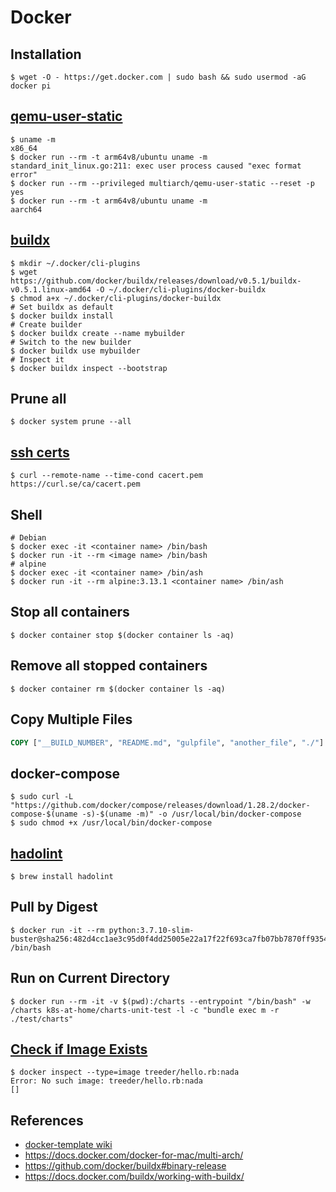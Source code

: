 # Docker

## Installation

```shell
$ wget -O - https://get.docker.com | sudo bash && sudo usermod -aG docker pi
```

## [qemu-user-static](https://github.com/multiarch/qemu-user-static)

```shell
$ uname -m
x86_64
$ docker run --rm -t arm64v8/ubuntu uname -m
standard_init_linux.go:211: exec user process caused "exec format error"
$ docker run --rm --privileged multiarch/qemu-user-static --reset -p yes
$ docker run --rm -t arm64v8/ubuntu uname -m
aarch64
```

## [buildx](https://github.com/docker/buildx#binary-release)

```shell
$ mkdir ~/.docker/cli-plugins
$ wget https://github.com/docker/buildx/releases/download/v0.5.1/buildx-v0.5.1.linux-amd64 -O ~/.docker/cli-plugins/docker-buildx
$ chmod a+x ~/.docker/cli-plugins/docker-buildx
# Set buildx as default
$ docker buildx install
# Create builder
$ docker buildx create --name mybuilder
# Switch to the new builder
$ docker buildx use mybuilder
# Inspect it
$ docker buildx inspect --bootstrap
```

## Prune all

```shell
$ docker system prune --all
```


## [ssh certs](https://curl.se/docs/caextract.html)
```shell
$ curl --remote-name --time-cond cacert.pem https://curl.se/ca/cacert.pem
```

## Shell

```shell
# Debian
$ docker exec -it <container name> /bin/bash
$ docker run -it --rm <image name> /bin/bash
# alpine
$ docker exec -it <container name> /bin/ash
$ docker run -it --rm alpine:3.13.1 <container name> /bin/ash
```

## Stop all containers

```shell
$ docker container stop $(docker container ls -aq)
```

## Remove all stopped containers

```shell
$ docker container rm $(docker container ls -aq)
```

## Copy Multiple Files

```dockerfile
COPY ["__BUILD_NUMBER", "README.md", "gulpfile", "another_file", "./"]
```

## docker-compose

```script
$ sudo curl -L "https://github.com/docker/compose/releases/download/1.28.2/docker-compose-$(uname -s)-$(uname -m)" -o /usr/local/bin/docker-compose
$ sudo chmod +x /usr/local/bin/docker-compose
```

## [hadolint](https://github.com/hadolint/hadolint)

```shell
$ brew install hadolint
```
## Pull by Digest

```shell
$ docker run -it --rm python:3.7.10-slim-buster@sha256:482d4cc1ae3c95d0f4dd25005e22a17f22f693ca7fb07bb7870ff9354844f738 /bin/bash
```

## Run on Current Directory

```shell
$ docker run --rm -it -v $(pwd):/charts --entrypoint "/bin/bash" -w /charts k8s-at-home/charts-unit-test -l -c "bundle exec m -r ./test/charts"
```

## [Check if Image Exists](https://stackoverflow.com/a/33061675/1061279)

```shell
$ docker inspect --type=image treeder/hello.rb:nada
Error: No such image: treeder/hello.rb:nada
[]
```

## References

* [docker-template wiki](https://github.com/nicholaswilde/docker-template/wiki/)
* https://docs.docker.com/docker-for-mac/multi-arch/
* https://github.com/docker/buildx#binary-release
* https://docs.docker.com/buildx/working-with-buildx/
